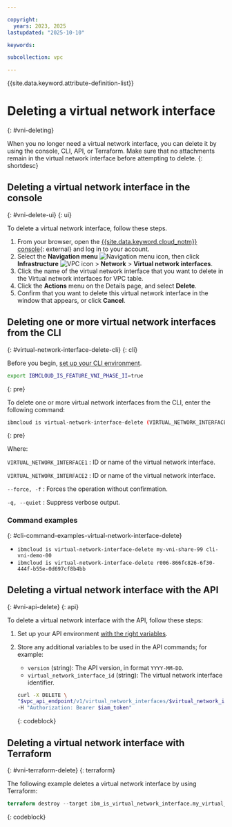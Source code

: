 ```yaml
---

copyright:
  years: 2023, 2025
lastupdated: "2025-10-10"

keywords:

subcollection: vpc

---
```


{{site.data.keyword.attribute-definition-list}}

# Deleting a virtual network interface
{: #vni-deleting}

When you no longer need a virtual network interface, you can delete it by using the console, CLI, API, or Terraform. Make sure that no attachments remain in the virtual network interface before attempting to delete.
{: shortdesc}

## Deleting a virtual network interface in the console
{: #vni-delete-ui}
{: ui}

To delete a virtual network interface, follow these steps.

1. From your browser, open the [{{site.data.keyword.cloud_notm}} console](/login){: external} and log in to your account.
1. Select the **Navigation menu** ![Navigation menu icon](../icons/icon_hamburger.svg), then click **Infrastructure** ![VPC icon](../../icons/vpc.svg) > **Network** > **Virtual network interfaces**.
1. Click the name of the virtual network interface that you want to delete in the Virtual network interfaces for VPC table.
1. Click the **Actions** menu on the Details page, and select **Delete**.
1. Confirm that you want to delete this virtual network interface in the window that appears, or click **Cancel**.

## Deleting one or more virtual network interfaces from the CLI
{: #virtual-network-interface-delete-cli}
{: cli}

Before you begin, [set up your CLI environment](/docs/vpc?topic=vpc-set-up-environment&interface=cli).

```sh
export IBMCLOUD_IS_FEATURE_VNI_PHASE_II=true
```
{: pre}

To delete one or more virtual network interfaces from the CLI, enter the following command:

```sh
ibmcloud is virtual-network-interface-delete (VIRTUAL_NETWORK_INTERFACE1 VIRTUAL_NETWORK_INTERFACE2 ...) [-f, --force] [-q, --quiet]
```
{: pre}

Where:

`VIRTUAL_NETWORK_INTERFACE1`
:   ID or name of the virtual network interface.

`VIRTUAL_NETWORK_INTERFACE2`
:   ID or name of the virtual network interface.

`--force, -f`
:   Forces the operation without confirmation.

`-q, --quiet`
:   Suppress verbose output.


### Command examples
{: #cli-command-examples-virtual-network-interface-delete}

- `ibmcloud is virtual-network-interface-delete my-vni-share-99 cli-vni-demo-00`
- `ibmcloud is virtual-network-interface-delete r006-866fc826-6f30-444f-b55e-0d697cf8b4bb`



## Deleting a virtual network interface with the API
{: #vni-api-delete}
{: api}

To delete a virtual network interface with the API, follow these steps:

1. Set up your API environment [with the right variables](/docs/vpc?topic=vpc-set-up-environment#api-prerequisites-setup).
1. Store any additional variables to be used in the API commands; for example:

    * `version` (string): The API version, in format `YYYY-MM-DD`.
    * `virtual_network_interface_id` (string): The virtual network interface identifier.

    ```sh
    curl -X DELETE \
    "$vpc_api_endpoint/v1/virtual_network_interfaces/$virtual_network_interface_id?version=$version&generation=2" \
    -H "Authorization: Bearer $iam_token"
    ```
    {: codeblock}

## Deleting a virtual network interface with Terraform
{: #vni-terraform-delete}
{: terraform}

The following example deletes a virtual network interface by using Terraform:

```terraform
terraform destroy --target ibm_is_virtual_network_interface.my_virtual_network_interface_instance
```
{: codeblock}
